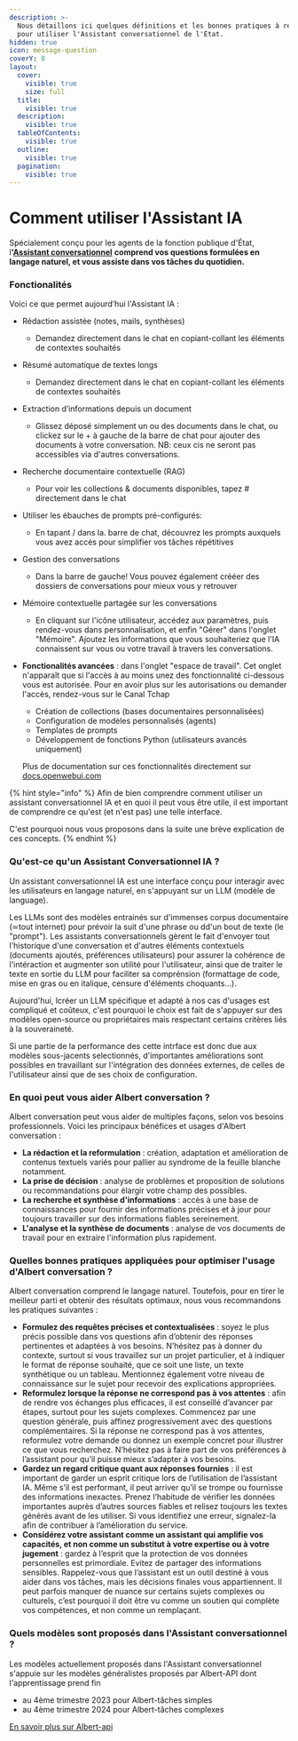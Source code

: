 ```yaml
---
description: >-
  Nous détaillons ici quelques définitions et les bonnes pratiques à respecter
  pour utiliser l'Assistant conversationnel de l'État.
hidden: true
icon: message-question
coverY: 0
layout:
  cover:
    visible: true
    size: full
  title:
    visible: true
  description:
    visible: true
  tableOfContents:
    visible: true
  outline:
    visible: true
  pagination:
    visible: true
---
```


# Comment utiliser l'Assistant IA

Spécialement conçu pour les agents de la fonction publique d'État, &#x6C;**'**[**Assistant conversationnel**](https://albert.numerique.gouv.fr/) **comprend vos questions formulées en langage naturel, et vous assiste dans vos tâches du quotidien.**&#x20;



### Fonctionalités

Voici ce que permet aujourd’hui l'Assistant IA :

* Rédaction assistée (notes, mails, synthèses)
  * Demandez directement dans le chat en copiant-collant les éléments de contextes souhaités
* Résumé automatique de textes longs
  * Demandez directement dans le chat en copiant-collant les éléments de contextes souhaités
* Extraction d’informations depuis un document
  * Glissez déposé simplement un ou des documents dans le chat, ou clickez sur le + à gauche de la barre de chat pour ajouter des documents à votre conversation. NB: ceux cis ne seront pas accessibles via d'autres conversations.
* Recherche documentaire contextuelle (RAG)&#x20;
  * Pour voir les collections & documents disponibles, tapez # directement dans le chat
* Utiliser les ébauches de prompts pré-configurés:
  * En tapant / dans la. barre de chat, découvrez les prompts auxquels vous avez accès pour simplifier vos tâches répétitives
* Gestion des conversations
  * Dans la barre de gauche! Vous pouvez également crééer des dossiers de conversations pour mieux vous y retrouver
* Mémoire contextuelle partagée sur les conversations
  * En cliquant sur l'icône utilisateur, accédez aux paramètres, puis rendez-vous dans personnalisation, et enfin "Gérer" dans l'onglet "Mémoire". Ajoutez les informations que vous souhaiteriez que l'IA connaissent sur vous ou votre travail à travers les conversations.
*   **Fonctionalités avancées** : dans l'onglet "espace de travail". Cet onglet n'apparaît que si l'accès à au moins unez des fonctionnalité ci-dessous vous est autorisée. Pour en avoir plus sur les autorisations ou demander l'accès, rendez-vous sur le Canal Tchap

    * Création de collections (bases documentaires personnalisées)
    * Configuration de modèles personnalisés (agents)
    * Templates de prompts
    * Développement de fonctions Python (utilisateurs avancés uniquement)

    Plus de documentation sur ces fonctionnalités directement sur [docs.openwebui.com](https://docs.openwebui.com)

{% hint style="info" %}
Afin de bien comprendre comment utiliser un assistant conversationnel IA et en quoi il peut vous être utile, il est important de comprendre ce qu'est (et n'est pas) une telle interface.&#x20;

C'est pourquoi nous vous proposons dans la suite une brève explication de ces concepts.
{% endhint %}

### Qu'est-ce qu'un Assistant Conversationnel IA ?

Un assistant conversationnel IA est une interface conçu pour interagir avec les utilisateurs en langage naturel, en s'appuyant sur un LLM (modèle de language).

Les LLMs sont des modèles entrainés sur d'immenses corpus documentaire (≃tout internet) pour prévoir la suit d'une phrase ou dd'un bout de texte (le "prompt"). Les assistants conversationnels gèrent le fait d'envoyer tout l'historique d'une conversation et d'autres éléments contextuels (documents ajoutés, préférences utilisateurs) pour assurer la cohérence de l'intéraction et augmenter son utilité pour l'utilisateur, ainsi que de traiter le texte en sortie du LLM pour faciliter sa comprénsion (formattage de code, mise en gras ou en italique, censure d'éléments choquants...).&#x20;

Aujourd'hui, lcréer un LLM spécifique et adapté à nos cas d'usages est compliqué et coûteux, c'est pourquoi le choix est fait de s'appuyer sur des modèles open-source ou propriétaires mais respectant certains critères liés à la souveraineté.&#x20;

Si une partie de la performance des cette intrface est donc due aux modèles sous-jacents selectionnés, d'importantes améliorations sont possibles en travaillant sur l'intégration des données externes, de celles de l'utilisateur ainsi que de ses choix de configuration.

### En quoi peut vous aider Albert conversation ?&#x20;

Albert conversation peut vous aider de multiples façons, selon vos besoins professionnels. Voici les principaux bénéfices et usages d'Albert conversation :&#x20;

* **La rédaction et la reformulation** : création, adaptation et amélioration de contenus textuels variés pour pallier au syndrome de la feuille blanche notamment.
* **La prise de décision** : analyse de problèmes et proposition de solutions ou recommandations pour élargir votre champ des possibles.
* **La recherche et synthèse d'informations** : accès à une base de connaissances pour fournir des informations précises et à jour pour toujours travailler sur des informations fiables sereinement.&#x20;
* **L'analyse et la synthèse de documents** : analyse de vos documents de travail pour en extraire l'information plus rapidement.&#x20;



### Quelles bonnes pratiques appliquées pour optimiser l'usage d'Albert conversation ?&#x20;

Albert conversation comprend le langage naturel. Toutefois, pour en tirer le meilleur parti et obtenir des résultats optimaux, nous vous recommandons les pratiques suivantes :&#x20;

* **Formulez des requêtes précises et contextualisées** : soyez le plus précis possible dans vos questions afin d’obtenir des réponses pertinentes et adaptées à vos besoins. N’hésitez pas à donner du contexte, surtout si vous travaillez sur un projet particulier, et à indiquer le format de réponse souhaité, que ce soit une liste, un texte synthétique ou un tableau. Mentionnez également votre niveau de connaissance sur le sujet pour recevoir des explications appropriées.
* **Reformulez lorsque la réponse ne correspond pas à vos attentes** : afin de rendre vos échanges plus efficaces, il est conseillé d’avancer par étapes, surtout pour les sujets complexes. Commencez par une question générale, puis affinez progressivement avec des questions complémentaires. Si la réponse ne correspond pas à vos attentes, reformulez votre demande ou donnez un exemple concret pour illustrer ce que vous recherchez. N’hésitez pas à faire part de vos préférences à l’assistant pour qu’il puisse mieux s’adapter à vos besoins.
* **Gardez un regard critique quant aux réponses fournies**  :  il est important de garder un esprit critique lors de l’utilisation de l’assistant IA. Même s’il est performant, il peut arriver qu’il se trompe ou fournisse des informations inexactes. Prenez l’habitude de vérifier les données importantes auprès d’autres sources fiables et relisez toujours les textes générés avant de les utiliser. Si vous identifiez une erreur, signalez-la afin de contribuer à l’amélioration du service.
* **Considérez votre assistant comme un assistant qui amplifie vos capacités, et non comme un substitut à votre expertise ou à votre jugement** : gardez à l’esprit que la protection de vos données personnelles est primordiale. Evitez de partager des informations sensibles. Rappelez-vous que l’assistant est un outil destiné à vous aider dans vos tâches, mais les décisions finales vous appartiennent. Il peut parfois manquer de nuance sur certains sujets complexes ou culturels, c’est pourquoi il doit être vu comme un soutien qui complète vos compétences, et non comme un remplaçant.



### Quels modèles sont proposés dans l'Assistant conversationnel ?&#x20;

Les modèles actuellement proposés dans l'Assistant conversationnel s'appuie sur les modèles généralistes proposés par Albert-API dont l'apprentissage prend fin&#x20;

* au 4ème trimestre 2023 pour Albert-tâches simples&#x20;
* au 4ème trimestre 2024 pour Albert-tâches complexes &#x20;

[En savoir plus sur Albert-api](../faire-des-services-ia-au-sein-de-letat/albert-api-linfra-ia-souveraine-de-letat.md)&#x20;



